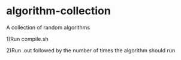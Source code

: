 # algorithm-collection
A collection of random algorithms

1)Run compile.sh

2)Run .out followed by the number of times the algorithm should run
